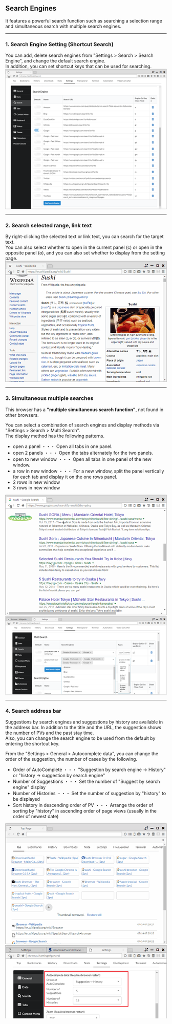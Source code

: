 ## Search Engines

It features a powerful search function such as searching a selection range and simultaneous search with multiple search engines.  

*********

### 1. Search Engine Setting (Shortcut Search)	

You can add, delete search engines from "Settings > Search > Search Engine", and change the default search engine.  
In addition, you can set shortcut keys that can be used for searching.  
![search-engine-setting](img/search-engine-setting.png)

*********

### 2. Search selected range, link text	

By right-clicking the selected text or link text, you can search for the target text.  
You can also select whether to open in the current panel (c) or open in the opposite panel (o), and you can also set whether to display from the setting page.  
![search-engine-selection](img/search-engine-selection.gif)

*********

### 3. Simultaneous multiple searches	

This browser has a **"multiple simultaneous search function"**, not found in other browsers.

You can select a combination of search engines and display methods via "Settings > Search > Multi Search".  
The display method has the following patterns.

- open a panel ・・・ Open all tabs in one panel.
- open 2 panels ・・・ Open the tabs alternately for the two panels.
- open to new window ・・・ Open all tabs in one panel of the new window.
- a row in new window ・・・ For a new window, split the panel vertically for each tab and display it on the one rows panel.
- 2 rows in new window
- 3 rows in new window

![search-engine-multi](img/search-engine-multi.gif)
![search-engine-multi-setting](img/search-engine-multi-setting.png)

*********

### 4. Search address bar	

Suggestions by search engines and suggestions by history are available in the address bar. In addition to the title and the URL, the suggestion shows the number of PVs and the past stay time.  
Also, you can change the search engine to be used from the default by entering the shortcut key.

From the "Settings > General > Autocomplete data", you can change the order of the suggestion, the number of cases by the following.  

- Order of AutoComplete ・・・ "Suggestion by search engine → History" or "history → suggestion by search engine"
- Number of Suggestions ・・・ Set the number of "Suggest by search engine" display
- Number of Histories ・・・ Set the number of suggestion by "history" to be displayed
- Sort history in descending order of PV ・・・ Arrange the order of sorting by "history" in ascending order of page views (usually in the order of newest date)

![search-engine-suggest](img/search-engine-suggest.gif)
![search-engine-suggest-setting](img/search-engine-suggest-setting.png)
